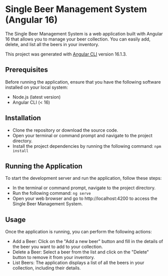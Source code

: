 # Single Beer Management System (Angular 16)

The Single Beer Management System is a web application built with Angular 16 that allows you to manage your beer collection. You can easily add, delete, and list all the beers in your inventory.

This project was generated with [Angular CLI](https://github.com/angular/angular-cli) version 16.1.3.

## Prerequisites

Before running the application, ensure that you have the following software installed on your local system:

- Node.js (latest version)
- Angular CLI (< 16)

## Installation

- Clone the repository or download the source code.
- Open your terminal or command prompt and navigate to the project directory.
- Install the project dependencies by running the following command: `npm install`

## Running the Application

To start the development server and run the application, follow these steps:

- In the terminal or command prompt, navigate to the project directory.
- Run the following command: `ng serve`
- Open your web browser and go to http://localhost:4200 to access the Single Beer Management System.

## Usage

Once the application is running, you can perform the following actions:

- Add a Beer: Click on the "Add a new beer" button and fill in the details of the beer you want to add to your collection.
- Delete a Beer: Select a beer from the list and click on the "Delete" button to remove it from your inventory.
- List Beers: The application displays a list of all the beers in your collection, including their details.
